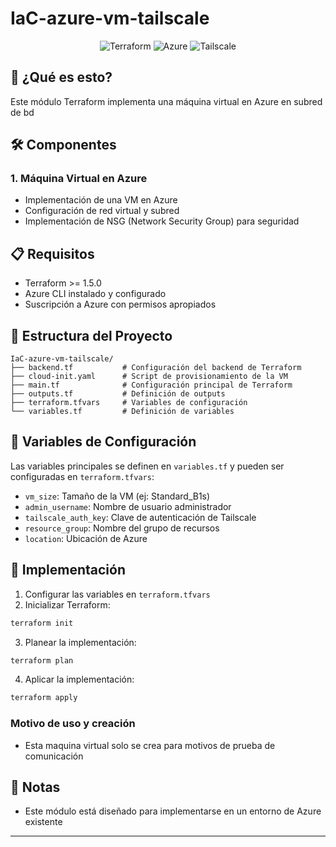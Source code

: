 # IaC-azure-vm-tailscale

<p align="center">
  <img src="https://img.shields.io/badge/Terraform-20232a?style=for-the-badge&logo=terraform&logoColor=6298ff" alt="Terraform"/>
  <img src="https://img.shields.io/badge/Azure-0078D4?style=for-the-badge&logo=microsoftazure&logoColor=white" alt="Azure"/>
  <img src="https://img.shields.io/badge/Tailscale-000000?style=for-the-badge&logo=tailscale&logoColor=white" alt="Tailscale"/>
</p>

## 🚀 ¿Qué es esto?
Este módulo Terraform implementa una máquina virtual en Azure en subred de bd

## 🛠️ Componentes

### 1. Máquina Virtual en Azure
- Implementación de una VM en Azure
- Configuración de red virtual y subred
- Implementación de NSG (Network Security Group) para seguridad

## 📋 Requisitos

- Terraform >= 1.5.0
- Azure CLI instalado y configurado
- Suscripción a Azure con permisos apropiados

## 📁 Estructura del Proyecto

```
IaC-azure-vm-tailscale/
├── backend.tf           # Configuración del backend de Terraform
├── cloud-init.yaml      # Script de provisionamiento de la VM
├── main.tf              # Configuración principal de Terraform
├── outputs.tf           # Definición de outputs
├── terraform.tfvars     # Variables de configuración
└── variables.tf         # Definición de variables
```

## 🔧 Variables de Configuración

Las variables principales se definen en `variables.tf` y pueden ser configuradas en `terraform.tfvars`:

- `vm_size`: Tamaño de la VM (ej: Standard_B1s)
- `admin_username`: Nombre de usuario administrador
- `tailscale_auth_key`: Clave de autenticación de Tailscale
- `resource_group`: Nombre del grupo de recursos
- `location`: Ubicación de Azure

## 🚀 Implementación

1. Configurar las variables en `terraform.tfvars`
2. Inicializar Terraform:
```bash
terraform init
```

3. Planear la implementación:
```bash
terraform plan
```

4. Aplicar la implementación:
```bash
terraform apply
```


### Motivo de uso y creación

- Esta maquina virtual solo se crea para motivos de prueba de comunicación


## 📝 Notas

- Este módulo está diseñado para implementarse en un entorno de Azure existente
---